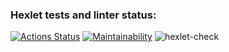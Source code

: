 ### Hexlet tests and linter status:
[![Actions Status](https://github.com/yutars/backend-project-lvl1/workflows/hexlet-check/badge.svg)](https://github.com/yutars/backend-project-lvl1/actions)
[![Maintainability](https://api.codeclimate.com/v1/badges/a99a88d28ad37a79dbf6/maintainability)](https://codeclimate.com/github/codeclimate/codeclimate/maintainability)
![hexlet-check](https://github.com/yutars/backend-project-lvl1/workflows/hexlet-check/badge.svg?event=push)
